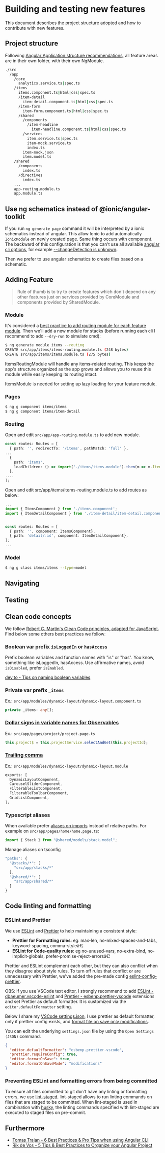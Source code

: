 # Building and testing new features

This document describes the project structure adopted and how to contribute with new features.

## Project structure

Following [Angular Application structure recommendations](https://angular.io/guide/styleguide#application-structure-and-ngmodules), all feature areas are in their own folder, with their own NgModule.

```sh
./src
  /app
    /core
      analytics.service.ts|spec.ts
    /items
      items.component.ts|html|css|spec.ts
      /item-detail
        item-detail.component.ts|html|css|spec.ts
      /item-form
        item-form.component.ts|html|css|spec.ts
      /shared
        /components
          /item-headline
            item-headline.component.ts|html|css|spec.ts
        /services
          item.service.ts|spec.ts
          item-mock.service.ts
          index.ts
        item-mock.json
        item.model.ts
    /shared
      /components
        index.ts
      /directives
        index.ts
    ...
    app-routing.module.ts
    app.module.ts
```

## Use ng schematics instead of @ionic/angular-toolkit

If you run `ng generate page` command it will be interpreted by a ionic schematics instead of angular. This allow Ionic to add automatically `IonicModule` on newly created page. Same thing occurs with component.
The backward of this configuration is that you can't use all available [angular cli options](https://angular.io/cli/generate), for example [--changeDetection is unknown](https://github.com/ionic-team/angular-toolkit/issues/177).

Then we prefer to use angular schematics to create files based on a schematic.

## Adding Feature

> Rule of thumb is to try to create features which don't depend on any other features just on services provided by CoreModule and components provided by SharedModule.

### Module

It's considered a [best practice to add routing module for each feature module](https://angular.io/guide/lazy-loading-ngmodules).
Then we'll add a new module for stacks (before running each cli I recommend to add `--dry-run` to simulate cmd):

```bash
$ ng generate module items --routing
CREATE src/app/items/items-routing.module.ts (248 bytes)
CREATE src/app/items/items.module.ts (275 bytes)
```

ItemsRoutingModule will handle any items-related routing. This keeps the app's structure organized as the app grows and allows you to reuse this module while easily keeping its routing intact.

ItemsModule is needed for setting up lazy loading for your feature module.

### Pages

```bash
$ ng g component items/items
$ ng g component items/item-detail
```

### Routing

Open and edit `src/app/app-routing.module.ts` to add new module.

```typescript
const routes: Routes = [
  { path: '', redirectTo: '/items', pathMatch: 'full' },
...
  {
    path: 'items',
    loadChildren: () => import('./items/items.module').then(m => m.ItemsModule)
  },
....
];
```

Open and edit src/app/items/items-routing.module.ts to add routes as below:

```typescript
...
import { ItemsComponent } from './items.component';
import { ItemDetailComponent } from './item-detail/item-detail.component';


const routes: Routes = [
  { path: '', component: ItemsComponent},
  { path: 'detail/:id', component: ItemDetailComponent},
];
...
```

### Model

```bash
$ ng g class items/items --type=model
```

## Navigating

## Testing

## Clean code concepts

We follow [Robert C. Martin's Clean Code principles, adapted for JavaScript](https://github.com/ryanmcdermott/clean-code-javascript). Find below some others best practices we follow:

### Boolean var prefix `isLoggedIn` or `hasAccess`

Prefix boolean variables and function names with "is" or "has". You know, something like isLoggedIn, hasAccess.
Use affirmative names, avoid `isDisabled`, prefer `isEnabled`.

[dev.to - Tips on naming boolean variables](https://dev.to/michi/tips-on-naming-boolean-variables-cleaner-code-35ig)

### Private var prefix `_items`

Ex.: `src/app/modules/dynamic-layout/dynamic-layout.component.ts`

```typescript
private _items: any[];
```

### [Dollar signs in variable names for Observables](https://angular.io/guide/rx-library#naming-conventions-for-observables)

Ex.: `src/app/pages/project/project.page.ts`

```typescript
this.project$ = this.projectService.selectAndGet(this.projectId);
```

### [Trailing comma](https://recology.info/2019/02/trailing-commas/)

Ex.: `src/app/modules/dynamic-layout/dynamic-layout.module`

```typescript
exports: [
  DynamicLayoutComponent,
  CarouselSliderComponent,
  FilterableListComponent,
  FilterableToolbarComponent,
  GridListComponent,
];
```

### Typescript aliases

When available prefer [aliases on imports](https://christianlydemann.com/simpler-typescript-paths-with-path-aliases/) instead of relative paths.
For example on `src/app/pages/home/home.page.ts`:

```ts
import { Stack } from "@shared/models/stack.model";
```

Manage aliases on tsconfig

```ts
"paths": {
  "@stacks/*": [
    "src/app/stacks/*"
  ],
  "@shared/*": [
    "src/app/shared/*"
  ]
}
```

## Code linting and formatting

### ESLint and Prettier

We use [ESLint] and [Prettier] to help maintaining a consistent style:

- **Prettier for Formatting rules**: eg: max-len, no-mixed-spaces-and-tabs, keyword-spacing, comma-styleâ€¦
- **ESLint for Code-quality rules**: eg no-unused-vars, no-extra-bind, no-implicit-globals, prefer-promise-reject-errorsâ€¦

Prettier and ESLint complement each other, but they can also conflict when they disagree about style rules. To turn off rules that conflict or are unnecessary with Prettier, we've added the pre-made config [eslint-config-prettier].

OBS: if you use VSCode text editor, I strongly recommend to add [ESLint - dbaeumer.vscode-eslint](https://marketplace.visualstudio.com/items?itemName=dbaeumer.vscode-eslint) and [Prettier - esbenp.prettier-vscode](https://marketplace.visualstudio.com/items?itemName=esbenp.prettier-vscode) extensions and set Prettier as default formatter. It is customized via the `editor.defaultFormatter` setting.

Below I share my [VSCode settings.json](https://code.visualstudio.com/docs/getstarted/settings#_settings-file-locations), I use prettier as default formatter, only if prettier config exists, and [format file on save only modifications](https://github.com/microsoft/vscode/issues/44075#issuecomment-678231273).

You can edit the underlying `settings.json` file by using the `Open Settings (JSON)` command.

```json
{
  "editor.defaultFormatter": "esbenp.prettier-vscode",
  "prettier.requireConfig": true,
  "editor.formatOnSave": true,
  "editor.formatOnSaveMode": "modifications"
}
```

### Preventing ESLint and formatting errors from being committed

To ensure all files committed to git don't have any linting or formatting errors, we use [lint-staged]. lint-staged allows to run linting commands on files that are staged to be committed. When lint-staged is used in combination with [husky], the linting commands specified with lint-staged are executed to staged files on pre-commit.

[eslint]: https://eslint.org/
[prettier]: https://prettier.io/
[lint-staged]: https://github.com/okonet/lint-staged
[husky]: https://github.com/typicode/husky
[eslint-config-prettier]: https://github.com/prettier/eslint-config-prettier

## Furthermore

- [Tomas Trajan - 6 Best Practices & Pro Tips when using Angular CLI](https://medium.com/@tomastrajan/6-best-practices-pro-tips-for-angular-cli-better-developer-experience-7b328bc9db81)
- [Rik de Vos - 5 Tips & Best Practices to Organize your Angular Project](https://medium.com/dev-jam/5-tips-best-practices-to-organize-your-angular-project-e900db08702e)
